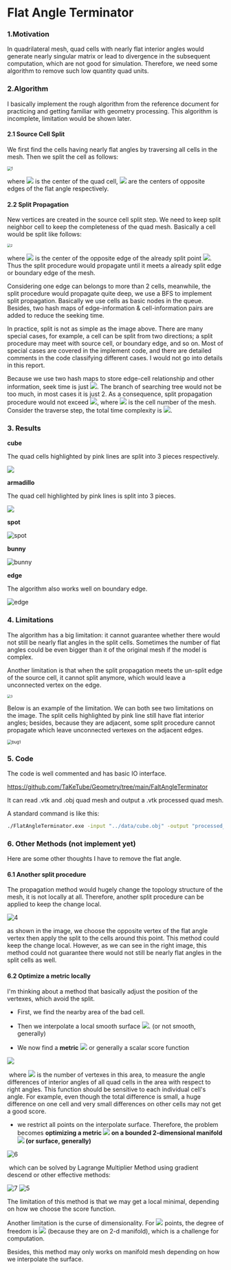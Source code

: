 # Flat Angle Terminator

### 1.Motivation

In quadrilateral mesh, quad cells with nearly flat interior angles would generate nearly singular matrix or lead to divergence in the subsequent computation, which are not good for simulation. Therefore, we need some algorithm to remove such low quantity quad units.

### 2.Algorithm

I basically implement the rough algorithm from the reference document for practicing and getting familiar with geometry processing. This algorithm is incomplete,  limitation would be shown later.

#### 2.1 Source Cell Split

We first find the cells having nearly flat angles by traversing all cells in the mesh. Then we split the cell as follows:

<img src="https://github.com/TaKeTube/Geometry/blob/main/FaltAngleTerminator/img/1.png?raw=true" alt="1" style="zoom:60%;" />

where <img src="http://latex.codecogs.com/svg.latex?\mathbf{c_0 = (v_1 + v_2 + v_3 + v_4) / 4}"> is the center of the quad cell, <img src="http://latex.codecogs.com/svg.latex?\mathbf{c_1 = (v_2+v_3)/2}, \mathbf{c_2 = (v_3+v_4)/2}"> are the centers of opposite edges of the flat angle respectively. 

#### 2.2 Split Propagation

New vertices are created in the source cell split step. We need to keep split neighbor cell to keep the completeness of the quad mesh. Basically a cell would be split like follows:

<img src="https://github.com/TaKeTube/Geometry/blob/main/FaltAngleTerminator/img/2.png?raw=true" alt="2" style="zoom: 50%;" />

where <img src="http://latex.codecogs.com/svg.latex?\mathbf{p_2}"> is the center of the opposite edge of the already split point <img src="http://latex.codecogs.com/svg.latex?\mathbf{p_1}">. Thus the split procedure would propagate until it meets a already split edge or boundary edge of the mesh.

Considering one edge can belongs to more than 2 cells, meanwhile, the split procedure would propagate quite deep, we use a BFS to implement split propagation. Basically we use cells as basic nodes in the queue. Besides, two hash maps of edge-information & cell-information pairs are added to reduce the seeking time.

In practice, split is not as simple as the image above. There are many special cases, for example, a cell can be split from two directions; a split procedure may meet with source cell, or boundary edge, and so on. Most of special cases are covered in the implement code, and there are detailed comments in the code classifying different cases. I would not go into details in this report.

Because we use two hash maps to store edge-cell relationship and other information, seek time is just <img src="http://latex.codecogs.com/svg.latex?O(1)">. The branch of searching tree would not be too much, in most cases it is just 2. As a consequence, split propagation procedure would not exceed <img src="http://latex.codecogs.com/svg.latex?O(N)">, where <img src="http://latex.codecogs.com/svg.latex?N"> is the cell number of the mesh. Consider the traverse step, the total time complexity is <img src="http://latex.codecogs.com/svg.latex?O(N)">.

### 3. Results

**cube**

The quad cells highlighted by pink lines are split into 3 pieces respectively.

<img src=".\results\cube.png"/>

**armadillo**

The quad cell highlighted by pink lines is split into 3 pieces.

<img src=".\results\armadillo.png"/>

**spot**

<img src=".\results\spot.png" alt="spot"  />

**bunny**

<img src=".\results\bunny.png" alt="bunny"  />

**edge**

The algorithm also works well on boundary edge.

<img src=".\results\edge.png" alt="edge"  />

### 4. Limitations

The algorithm has a big limitation: it cannot guarantee whether there would not still be nearly flat angles in the split cells. Sometimes the number of flat angles could be even bigger than it of the original mesh if the model is complex. 

Another limitation is that when the split propagation meets the un-split edge of the source cell, it cannot split anymore, which would leave a unconnected vertex on the edge.

<img src=".\img\3.png" alt="3" style="zoom:50%;" />

Below is an example of the limitation. We can both see two limitations on the image. The split cells highlighted by pink line still have flat interior angles; besides, because they are adjacent, some split procedure cannot propagate which leave unconnected vertexes on the adjacent edges.

<img src=".\results\limitation.png" alt="bug1" style="zoom:67%;" />

### 5. Code

The code is well commented and has basic IO interface.

https://github.com/TaKeTube/Geometry/tree/main/FaltAngleTerminator

It can read .vtk and .obj quad mesh and output a .vtk processed quad mesh.

A standard command is like this:

```bash
./FlatAngleTerminator.exe -input "../data/cube.obj" -output "processed_cube.vtk"
```

### 6. Other Methods (not implement yet)

Here are some other thoughts I have to remove the flat angle.

#### 6.1 Another split procedure

The propagation method would hugely change the topology structure of the mesh, it is not locally at all. Therefore, another split procedure can be applied to keep the change local.

<img src=".\img\4.png" alt="4"  />

as shown in the image, we choose the opposite vertex of the flat angle vertex then apply the split to the cells around this point. This method could keep the change local. However, as we can see in the right image, this method could not guarantee there would not still be nearly flat angles in the split cells as well.

#### 6.2 Optimize a metric locally

I'm thinking about a method that basically adjust the position of the vertexes, which avoid the split. 

- First, we find the nearby area of the bad cell. 

- Then we interpolate a local smooth surface <img src="http://latex.codecogs.com/svg.latex?M">. (or not smooth, generally)

- We now find a **metric** <img src="http://latex.codecogs.com/svg.latex?d(v_1,\cdots,v_n)"> or generally a scalar score function

<img src="http://latex.codecogs.com/svg.latex?d: \mathbb{R}^{n\times 3} \rightarrow \mathbb{R}">


​		where <img src="http://latex.codecogs.com/svg.latex?n"> is the number of vertexes in this area, to measure the angle differences of interior angles of all quad cells in the area with respect to right angles. This function should be sensitive to each individual cell's angle. For example, even though the total difference is small,  a huge difference on one cell and very small differences on other cells may not get a good score.

- we restrict all points on the interpolate surface. Therefore, the problem becomes **optimizing a metric <img src="http://latex.codecogs.com/svg.latex?d(v_1,\cdots,v_n)"> on a bounded 2-dimensional manifold <img src="http://latex.codecogs.com/svg.latex?M"> (or surface, generally)**

<img src=".\img\6.png" alt="6"  />


​		which can be solved by Lagrange Multiplier Method using gradient descend or other effective methods:

<img src=".\img\7.png" alt="7"  />

<img src=".\img\5.png" alt="5"  />

The limitation of this method is that we may get a local minimal, depending on how we choose the score function.

Another limitation is the curse of dimensionality. For <img src="http://latex.codecogs.com/svg.latex?n"> points, the degree of freedom is <img src="http://latex.codecogs.com/svg.latex?2n"> (because they are on 2-d manifold), which is a challenge for computation. 

Besides, this method may only works on manifold mesh depending on how we interpolate the surface.